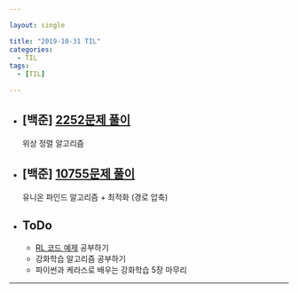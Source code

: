 ```yaml
---

layout: single

title: "2019-10-31 TIL"
categories:
  - TIL
tags:
  - [TIL]

---
```




- ## [백준] [2252문제 풀이](https://github.com/JangHyeonJun/Algorithm/blob/master/Algorithms/2252.cpp)

  위상 정렬 알고리즘

  
  
- ## [백준] [10755문제 풀이](https://github.com/JangHyeonJun/Algorithm/blob/master/Algorithms/10755.cpp)

  유니온 파인드 알고리즘 + 최적화 (경로 압축)





- ## ToDo

  - [RL 코드 예제](https://github.com/rlcode/reinforcement-learning-kr) 공부하기
  - 강화학습 알고리즘 공부하기
  - 파이썬과 케라스로 배우는 강화학습 5장 마무리

---

